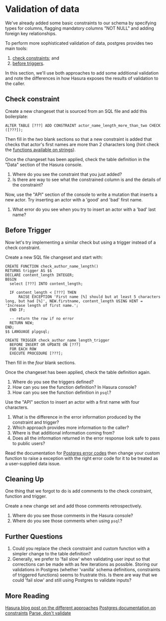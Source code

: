 # Validation of data

We've already added some basic constraints to our schema by specifying types for columns, flagging mandatory columns "NOT NULL" and adding foreign key relationships.

To perform more sophisticated validation of data, postgres provides two main tools:
1. [check constraints](https://www.postgresql.org/docs/current/ddl-constraints.html#DDL-CONSTRAINTS-CHECK-CONSTRAINTS); and
2. [before triggers](https://www.postgresql.org/docs/current/sql-createtrigger.html).

In this section, we'll use both approaches to add some additional validation and note the differences in how Hasura exposes the results of validation to the caller.

## Check constraint

Create a new changeset that is sourced from an SQL file and add this boilerplate:

```
ALTER TABLE [???] ADD CONSTRAINT actor_name_length_more_than_two CHECK ([???]);
```

Then fill in the *two* blank sections so that a new constraint is added that checks that actor's first names are more than 2 characters long (hint check the [functions available on strings](https://www.postgresql.org/docs/current/functions-string.html)).

Once the changeset has been applied, check the table definition in the "Data" section of the Hasura console.

1. Where do you see the constraint that you just added?
2. Is there are way to see what the constrained column is and the details of the constraint?

Now, use the "API" section of the console to write a mutation that inserts a new actor. Try inserting an actor with a 'good' and 'bad' first name.

1. What error do you see when you try to insert an actor with a 'bad' last name?

## Before Trigger

Now let's try implementing a similar check but using a trigger instead of a check constraint.

Create a new SQL file changeset and start with:

```
CREATE FUNCTION check_author_name_length()
RETURNS trigger AS $$
DECLARE content_length INTEGER;
BEGIN
  select [???] INTO content_length;

  IF content_length < [???] THEN
      RAISE EXCEPTION 'First name [%] should but at least 5 characters long, but had [%]', NEW.firstname, content_length USING HINT = 'Increase length of first name.';
  END IF;

  -- return the row if no error
  RETURN NEW;
END;
$$ LANGUAGE plpgsql;

CREATE TRIGGER check_author_name_length_trigger
  BEFORE INSERT OR UPDATE ON [???]
  FOR EACH ROW
  EXECUTE PROCEDURE [???];
```

Then fill in the *four* blank sections.

Once the changeset has been applied, check the table definition again. 

1. Where do you see the triggers defined?
2. How can you see the function definition? In Hasura console?
3. How can you see the function definition in `psql`?

Use the "API" section to insert an actor with a first name with four characters.

1. What is the difference in the error information produced by the constraint and trigger?
2. Which approach provides more information to the caller?
3. Where is that additional information coming from?
4. Does all the information returned in the error response look safe to pass to public users?

Read the documentation for [Postgres error codes](https://www.postgresql.org/docs/current/errcodes-appendix.html) then change your custom function to raise a exception with the right error code for it to be treated as a user-supplied data issue.

## Cleaning Up

One thing that we forgot to do is add comments to the check constraint, function and trigger.

Create a new change set and add those comments retrospectively.

1. Where do you see those comments in the Hasura console?
2. Where do you see those comments when using `psql`?

## Further Questions

1. Could you replace the check constraint and custom function with a simpler change to the table definition?
2. Generally, we prefer to 'fail slow' when validating user input so that corrections can be made with as few iterations as possible. Storing our validations in Postgres (whether 'vanilla' schema definitions, constraints of triggered functions) seems to frustrate this. Is there are way that we could 'fail slow' and still using Postgres to validate inputs?

## More Reading
[Hasura blog post on the different approaches](https://hasura.io/docs/latest/graphql/core/databases/postgres/schema/data-validations/)
[Postgres documentation on constraints](https://www.postgresql.org/docs/current/ddl-constraints.html#DDL-CONSTRAINTS-CHECK-CONSTRAINTS)
[Parse, don't validate](https://lexi-lambda.github.io/blog/2019/11/05/parse-don-t-validate/)
